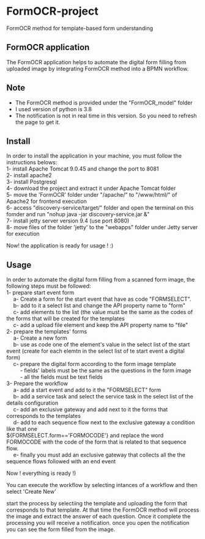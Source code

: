 # FormOCR-project
FormOCR method for template-based form understanding 

## FormOCR application
The FormOCR application helps to automate the digital form filling from uploaded image by integrating FormOCR method into a BPMN workflow.
## Note
- The FormOCR method is provided under the "FormOCR_model" folder
- I used version of python is 3.8 
- The notification is not in real time in this version. So you need to refresh the page to get it.
## Install
In order to install the application in your machine, you must follow the instructions belows: <br>
1- install Apache Tomcat 9.0.45 and change the port to 8081<br>
2- install apache2<br>
3- install Postgresql<br>
4- download the project and extract it under Apache Tomcat folder <br>
5- move the 'FormOCR' folder under "/apache/" to "/www/html/" of Apache2 for frontend execution<br>
6- access "discovery-service/target/" folder and open the terminal on this fomder and run "nohup java -jar discovery-service.jar &" <br>
7- install jetty server version 9.4 (use port 8080) <br>
8- move files of the folder 'jetty' to the "webapps" folder under Jetty server for execution<br>

 



Now! the application is ready for usage ! :) <br>

## Usage
In order to automate the digital form filling from a scanned form image, the following steps must be followed:<br>
1- prepare start event form<br>
 &emsp;   a- Create a form for the start event that have as code "FORMSELECT".<br>
 &emsp;   b- add to it a select list and change the API property name to "form" <br>
 &emsp;   c- add elements to the list (the value must be the same as the codes of the forms that will be created for the templates <br>
 &emsp;   c- add a upload file element and keep the API property name to "file"<br>
2- prepare the templates' forms<br>
  &emsp;  a- Create a new form <br>
  &emsp;  b- use as code one of the element's value in the select list of the start event (create for each elemtn in the select list of te start event a digital form)<br>
 &emsp;   c- prepare the digital form according to the form image template<br>
   &emsp; &emsp;    - fields' labels must be the same as the questions in the form image<br>
   &emsp; &emsp;    - all the fields must be text fields<br>
3- Prepare the workflow<br>
&emsp;    a- add a start event and add to it the "FORMSELECT" form<br>
&emsp;    b- add a service task and select the service task in the select list of the details configuration<br>
&emsp;    c- add an exclusive gateway and add next to it the forms that corresponds to the templates<br>
&emsp;    d- add to each sequence flow next to the exclusive gateway a condition like that one <br>
    ${FORMSELECT.form=='FORMOCODE'} and replace the word FORMOCODE with the code of the form that is related to that 
    sequence flow.<br>
 &emsp;   e- finally you must add an exclusive gateway that collects all the the sequence flows followed with an end event


Now ! everything is ready !)

You can execute the workflow by selecting intances of a workflow and then select 'Create New'

start the process by selectiing the template and uploading the form that corresponds to that template. At that time the FormOCR method will process the image and extract the answer of each question. Once it complete the processing you will receive a notification.
once you open the notification you can see the form filled from the image.

